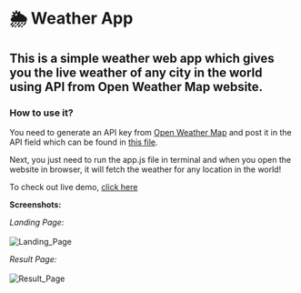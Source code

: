 # 🌦 Weather App
## This is a simple weather web app which gives you the live weather of any city in the world using API from Open Weather Map website.
### How to use it?

You need to generate an API key from [Open Weather Map](https://openweathermap.org/) and post it in the API field which can be found in [this file](https://github.com/ArpitPy/weather-app/blob/main/app.js).

Next, you just need to run the app.js file in terminal and when you open the website in browser, it will fetch the weather for any location in the world!

To check out live demo, [click here](https://weather-app-arpit.herokuapp.com/)

**Screenshots:**

*Landing Page:*<br><br>
![Landing_Page](https://1.bp.blogspot.com/-Vfgos1C36uM/YRFaJmmJsFI/AAAAAAAAAIM/jcFrdoR4350h8pf7jw8LebDg5Gd41aj-gCLcBGAsYHQ/s16000/1.PNG)

*Result Page:*<br><br>
![Result_Page](https://1.bp.blogspot.com/-DyAZSnItIYI/YRFaJ0g41hI/AAAAAAAAAIQ/0jVQSXO2tl8MW4PftR4EDUGpGPegf0rWwCLcBGAsYHQ/s16000/2.PNG)
